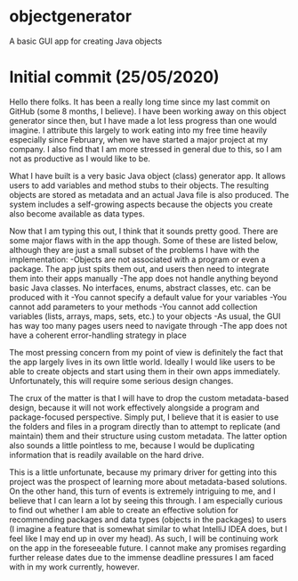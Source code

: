 # objectgenerator
A basic GUI app for creating Java objects

# Initial commit (25/05/2020)
Hello there folks. It has been a really long time since my last commit on GitHub (some 8 months, I believe). I have been working away on this object generator since then, but I have made a lot less progress than one would imagine. I attribute this largely to work eating into my free time heavily especially since February, when we have started a major project at my company. I also find that I am more stressed in general due to this, so I am not as productive as I would like to be.

What I have built is a very basic Java object (class) generator app. It allows users to add variables and method stubs to their objects. The resulting objects are stored as metadata and an actual Java file is also produced. The system includes a self-growing aspects because the objects you create also become available as data types.

Now that I am typing this out, I think that it sounds pretty good. There are some major flaws with in the app though. Some of these are listed below, although they are just a small subset of the problems I have with the implementation:
-Objects are not associated with a program or even a package. The app just spits them out, and users then need to integrate them into their apps manually
-The app does not handle anything beyond basic Java classes. No interfaces, enums, abstract classes, etc. can be produced with it
-You cannot specify a default value for your variables
-You cannot add parameters to your methods
-You cannot add collection variables (lists, arrays, maps, sets, etc.) to your objects
-As usual, the GUI has way too many pages users need to navigate through
-The app does not have a coherent error-handling strategy in place

The most pressing concern from my point of view is definitely the fact that the app largely lives in its own little world. Ideally I would like users to be able to create objects and start using them in their own apps immediately. Unfortunately, this will require some serious design changes.

The crux of the matter is that I will have to drop the custom metadata-based design, because it will not work effectively alongside a program and package-focused perspective. Simply put, I believe that it is easier to use the folders and files in a program directly than to attempt to replicate (and maintain) them and their structure using custom metadata. The latter option also sounds a little pointless to me, because I would be duplicating information that is readily available on the hard drive.

This is a little unfortunate, because my primary driver for getting into this project was the prospect of learning more about metadata-based solutions. On the other hand, this turn of events is extremely intriguing to me, and I believe that I can learn a lot by seeing this through. I am especially curious to find out whether I am able to create an effective solution for recommending packages and data types (objects in the packages) to users (I imagine a feature that is somewhat similar to what IntelliJ IDEA does, but I feel like I may end up in over my head). As such, I will be continuing work on the app in the foreseeable future. I cannot make any promises regarding further release dates due to the immense deadline pressures I am faced with in my work currently, however.
